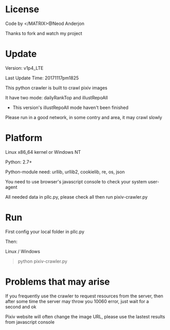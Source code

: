 License
======
Code by \</MATRIX>@Neod Anderjon

Thanks to fork and watch my project

Update
======
Version: v1p4_LTE 

Last Update Time: 20171117pm1825

This python crawler is built to crawl pixiv images

It have two mode: dailyRankTop and illustRepoAll 

* This version's illustRepoAll mode haven't been finished

Please run in a good network, in some contry and area, it may crawl slowly

Platform
======
Linux x86_64 kernel or Windows NT

Python: 2.7+

Python-module need: urllib, urllib2, cookielib, re, os, json

You need to use browser's javascript console to check your system user-agent

All needed data in pllc.py, please check all then run pixiv-crawler.py

Run
======
First config your local folder in pllc.py

Then:

Linux / Windows
> python pixiv-crawler.py

Problems that may arise
======
If you frequently use the crawler to request resources from the server, 
then after some time the server may throw you 10060 error, 
just wait for a second and ok

Pixiv website will often change the image URL, please use the lastest results from javascript console


